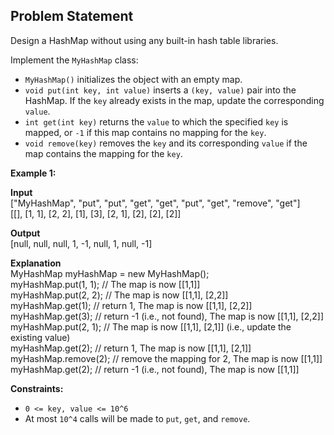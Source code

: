 ## Problem Statement


Design a HashMap without using any built-in hash table libraries.</br>

Implement the `MyHashMap` class:

-   `MyHashMap()`  initializes the object with an empty map.
-   `void put(int key, int value)`  inserts a  `(key, value)`  pair into the HashMap. If the  `key`  already exists in the map, update the corresponding  `value`.
-   `int get(int key)`  returns the  `value`  to which the specified  `key`  is mapped, or  `-1`  if this map contains no mapping for the  `key`.
-   `void remove(key)`  removes the  `key`  and its corresponding  `value`  if the map contains the mapping for the  `key`.

**Example 1:**

**Input**</br>
["MyHashMap", "put", "put", "get", "get", "put", "get", "remove", "get"]</br>
[[], [1, 1], [2, 2], [1], [3], [2, 1], [2], [2], [2]]

**Output**</br>
[null, null, null, 1, -1, null, 1, null, -1]

**Explanation**</br>
MyHashMap myHashMap = new MyHashMap();</br>
myHashMap.put(1, 1); // The map is now [[1,1]]</br>
myHashMap.put(2, 2); // The map is now [[1,1], [2,2]]</br>
myHashMap.get(1);    // return 1, The map is now [[1,1], [2,2]]</br>
myHashMap.get(3);    // return -1 (i.e., not found), The map is now [[1,1], [2,2]]</br>
myHashMap.put(2, 1); // The map is now [[1,1], [2,1]] (i.e., update the existing value)</br>
myHashMap.get(2);    // return 1, The map is now [[1,1], [2,1]]</br>
myHashMap.remove(2); // remove the mapping for 2, The map is now [[1,1]]</br>
myHashMap.get(2);    // return -1 (i.e., not found), The map is now [[1,1]]

**Constraints:**
-   `0 <= key, value <= 10^6`
-   At most  `10^4`  calls will be made to  `put`,  `get`, and  `remove`.